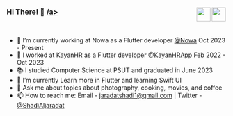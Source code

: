 ### Hi There! 👋  <a href = "mailto: jaradatshadi1@gmail.com"><img align="right" src="https://img.icons8.com/color/48/secured-letter--v1.png" width="32"/>/a><a href="https://www.linkedin.com/in/shadi-al-jaradat/"><img align="right" src="https://img.icons8.com/color/48/linkedin.png" width="32"/></a>

<br />



- 🔭 I’m currently working at Nowa as a Flutter developer [@Nowa](https://www.nowa.dev/) Oct 2023 - Present
- 🔭 I worked at KayanHR as a Flutter developer [@KayanHRApp](https://apps.apple.com/jo/app/kayanhr/id1539212937?platform=iphone) Feb 2022 - Oct 2023
- 📚 I studied Computer Science at PSUT and graduated in June 2023
- 🍎 I’m currently Learn more in Flutter and learning Swift UI 
- 💬 Ask me about topics about photography, cooking, movies, and coffee
- 📫 How to reach me: Email - jaradatshadi1@gmail.com | Twitter - [@ShadiAljaradat](https://twitter.com/ShadiAljaradat?t=olqOi25Tvlq-Gy1j84xEKA&s=08)
